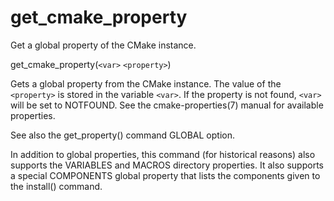   

# get_cmake_property  
Get a global property of the CMake instance.  

get_cmake_property(```<var>``` ```<property>```)

  

Gets a global property from the CMake instance.  The value of
the ```<property>``` is stored in the variable ```<var>```.
If the property is not found, ```<var>``` will be set to NOTFOUND.
See the cmake-properties(7) manual for available properties.  

See also the get_property() command GLOBAL option.  

In addition to global properties, this command (for historical reasons)
also supports the VARIABLES and MACROS directory
properties.  It also supports a special COMPONENTS global property that
lists the components given to the install() command.  

